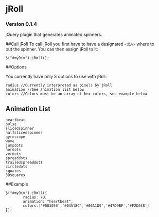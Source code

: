# jRoll
### Version 0.1.4
jQuery plugin that generates animated spinners.

##Call jRoll
To call jRoll you first have to have a designated `<div>` where to put the spinner.
You can then assign jRoll to it:
```
$("#myDiv").jRoll();
```

##Options

You currently have only 3 options to use with jRoll:
```
radius //Currently interpreted as pixels by jRoll
animation //See animation list below
colors //Colors must be an array of hex colors, see example below
```

## Animation List
```
heartbeat
pulse
slicedspinner
halfslicedspinner
gyroscope
wave
jumpdots
hordots
verdots
spreaddots
trailedspreaddots
circledots
squares
3Dsquares
```

##Example

```
$("#myDiv").jRoll({
        radius: 70, 
		animation: "heartbeat",
		colors:['#003056','#04518C','#00A1D9','#47D9BF','#F2D03B']
});
```
